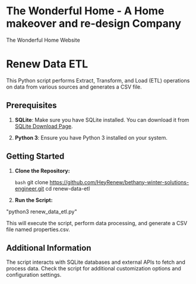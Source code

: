 # The Wonderful Home - A Home makeover and re-design Company
The Wonderful Home Website


# Renew Data ETL

This Python script performs Extract, Transform, and Load (ETL) operations on data from various sources and generates a CSV file.

## Prerequisites

1. **SQLite**: Make sure you have SQLite installed. You can download it from [SQLite Download Page](https://www.sqlite.org/download.html).

2. **Python 3**: Ensure you have Python 3 installed on your system.

## Getting Started

1. **Clone the Repository:**

    `bash`
   git clone https://github.com/HeyRenew/bethany-winter-solutions-engineer.git
   cd renew-data-etl


2. **Run the Script:**

"python3 renew_data_etl.py"

This will execute the script, perform data processing, and generate a CSV file named properties.csv.

## Additional Information

The script interacts with SQLite databases and external APIs to fetch and process data.
Check the script for additional customization options and configuration settings. 
